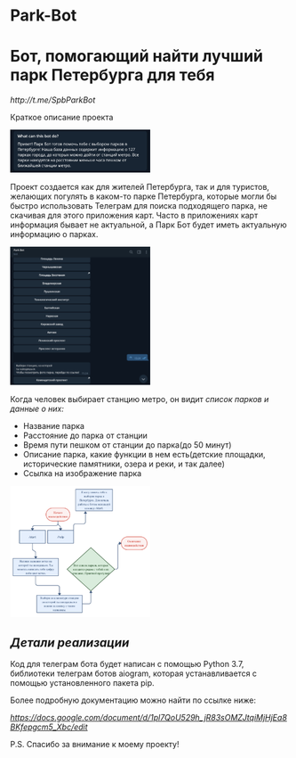 # Park-Bot
<h1> Бот, помогающий найти лучший парк Петербурга для тебя </h1>
<em>http://t.me/SpbParkBot</em>
<p>Краткое описание проекта</p>
<img style="width:50%;" src="https://github.com/InnaKaramova/Park-Bot/blob/main/%D0%A1%D0%BD%D0%B8%D0%BC%D0%BE%D0%BA%20%D1%8D%D0%BA%D1%80%D0%B0%D0%BD%D0%B0%202022-05-23%20%D0%B2%2022.19.16.png" alt="упс,здесь должно быть изображение функционала">

Проект создается как для жителей Петербурга, так и для туристов, желающих погулять в каком-то парке Петербурга, которые могли бы быстро использовать Телеграм для поиска подходящего парка, не скачивая для этого приложения карт. Часто в приложениях карт информация бывает не актуальной, а Парк Бот будет иметь актуальную информацию о парках.

<img style="width:50%;" src="https://github.com/InnaKaramova/Park-Bot/blob/main/%D0%A1%D0%BD%D0%B8%D0%BC%D0%BE%D0%BA%20%D1%8D%D0%BA%D1%80%D0%B0%D0%BD%D0%B0%202022-05-23%20%D0%B2%2022.18.20.png" alt="упс,здесь должно быть изображение функционала">

Когда человек выбирает станцию метро, он видит <i>список парков и данные о них:</i>
<ul>
<li>Название парка</li>
<li>Расстояние до парка от станции</li>
<li>Время пути пешком от станции до парка(до 50 минут)</li>
<li>Описание парка, какие функции в нем есть(детские площадки, исторические памятники, озера и реки, и так далее)</li>
<li>Ссылка на изображение парка</li>
</ul>

<img style="width:50%;" src="https://github.com/InnaKaramova/Park-Bot/blob/main/%D0%A1%D0%BD%D0%B8%D0%BC%D0%BE%D0%BA%20%D1%8D%D0%BA%D1%80%D0%B0%D0%BD%D0%B0%202022-05-23%20%D0%B2%2022.33.24.png" alt="упс,здесь должна быть диаграмма активности(">


<h2><i>Детали реализации</i></h2>


Код для телеграм бота будет написан с помощью Python 3.7, библиотеки телеграм ботов aiogram, которая устанавливается с помощью установленного пакета pip. 


Более подробную документацию можно найти по ссылке ниже:


<i>https://docs.google.com/document/d/1pl7QoU529h_jR83sOMZJtqiMjHjEa8BKfepgcm5_Xbc/edit</i>


P.S. Спасибо за внимание к моему проекту!
